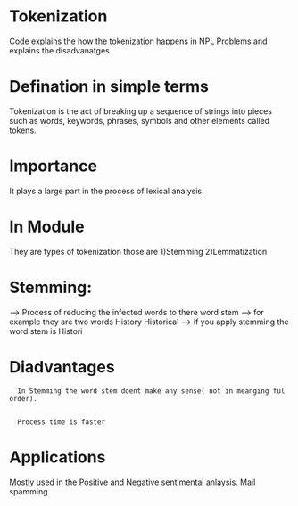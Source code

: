 # Tokenization
Code explains the  how the tokenization happens in NPL Problems and explains the disadvanatges

# Defination in simple terms
Tokenization is the act of breaking up a sequence of strings into pieces such as words, keywords, phrases, symbols and other elements called tokens.

# Importance
It plays a large part in the process of lexical analysis.

# In Module
They are types of tokenization those are
1)Stemming
2)Lemmatization


# Stemming:
--> Process of reducing the infected words to there word stem 
  --> for example they are two words
  History
  Historical
      --> if you apply stemming the word stem is Histori
# Diadvantages
      In Stemming the word stem doent make any sense( not in meanging ful order).
      
      
      Process time is faster 
   
 # Applications
 
 Mostly used in the Positive and Negative sentimental anlaysis.
 Mail spamming
      
